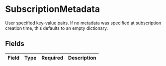 # SubscriptionMetadata

User specified key-value pairs. If no metadata was specified at subscription creation time, this defaults to an empty dictionary.


## Fields

| Field       | Type        | Required    | Description |
| ----------- | ----------- | ----------- | ----------- |